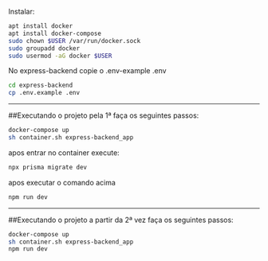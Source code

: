 Instalar:

```bash
apt install docker
apt install docker-compose
sudo chown $USER /var/run/docker.sock 
sudo groupadd docker 
sudo usermod -aG docker $USER
```
No express-backend copie o .env-example .env
```bash
cd express-backend
cp .env.example .env
```
<hr>

##Executando o projeto pela 1ª faça os seguintes passos:

```bash
docker-compose up
sh container.sh express-backend_app
```
apos entrar no container execute:
```bash 
npx prisma migrate dev
```
apos executar o comando acima
```bash
npm run dev
``` 

<hr>
##Executando o projeto a partir da 2ª vez faça os seguintes passos:

```bash
docker-compose up   
sh container.sh express-backend_app
npm run dev
```